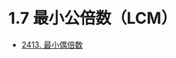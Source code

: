 # 1.7 最小公倍数（LCM）

- [2413. 最小偶倍数](https://leetcode.cn/problems/smallest-even-multiple/description/)
